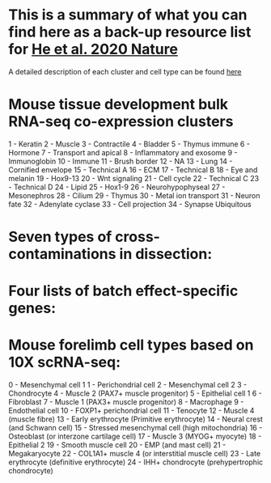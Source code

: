 # This is a summary of what you can find here as a back-up resource list for [He et al. 2020 Nature](https://www.nature.com/articles/s41586-020-2536-x) 
A detailed description of each cluster and cell type can be found [here](https://static-content.springer.com/esm/art%3A10.1038%2Fs41586-020-2536-x/MediaObjects/41586_2020_2536_MOESM1_ESM.docx)

# Mouse tissue development bulk RNA-seq co-expression clusters

1 - Keratin
2 - Muscle
3 - Contractile 
4 - Bladder 
5 - Thymus immune 
6 - Hormone 
7 - Transport and apical 
8 - Inflammatory and exosome
9 - Immunoglobin
10 - Immune 
11 - Brush border
12 - NA
13 - Lung 
14 - Cornified envelope
15 - Technical A 
16 - ECM 
17 - Technical B 
18 - Eye and melanin 
19 - Hox9-13 
20 - Wnt signaling
21 - Cell cycle 
22 - Technical C 
23 - Technical D
24 - Lipid
25 - Hox1-9 
26 - Neurohypophyseal
27 - Mesonephros
28 - Cilium
29 - Thymus
30 - Metal ion transport
31 - Neuron fate 
32 - Adenylate cyclase 
33 - Cell projection 
34 - Synapse
Ubiquitous

# Seven types of cross-contaminations in dissection:

# Four lists of batch effect-specific genes:

# Mouse forelimb cell types based on 10X scRNA-seq:

0 - Mesenchymal cell 1
1 - Perichondrial cell
2 - Mesenchymal cell 2
3 - Chondrocyte
4 - Muscle 2 (PAX7+ muscle progenitor)
5 - Epithelial cell 1
6 - Fibroblast
7 - Muscle 1 (PAX3+ muscle progenitor)
8 - Macrophage
9 - Endothelial cell
10 - FOXP1+ perichondrial cell
11 - Tenocyte
12 - Muscle 4 (muscle fibre)
13 - Early erythrocyte (Primitive erythrocyte)
14 - Neural crest (and Schwann cell)
15 - Stressed mesenchymal cell (high mitochondria)
16 - Osteoblast (or interzone cartilage cell)
17 - Muscle 3 (MYOG+ myocyte)
18 - Epithelial 2
19 - Smooth muscle cell
20 - EMP (and mast cell)
21 - Megakaryocyte
22 - COL1A1+ muscle 4 (or interstitial muscle cell)
23 - Late erythrocyte (definitive erythrocyte)
24 - IHH+ chondrocyte (prehypertrophic chondrocyte)
